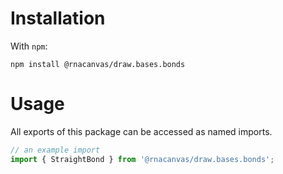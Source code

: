 # Installation

With `npm`:

```
npm install @rnacanvas/draw.bases.bonds
```

# Usage

All exports of this package can be accessed as named imports.

```javascript
// an example import
import { StraightBond } from '@rnacanvas/draw.bases.bonds';
```

